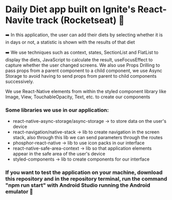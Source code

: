 # Daily Diet app built on Ignite's React-Navite track (Rocketseat) 🚀

➡️ In this application, the user can add their diets by selecting whether it is in days or not, a statistic is shown with the results of that diet

➡️ We use techniques such as context, states, SectionList and FlatList to display the diets, JavaScript to calculate the result, useFocusEffect to capture whether the user changed screens. We also use Props Drilling to pass props from a parent component to a child component, we use Async Storage to avoid having to send props from parent to child components successively.

We use React-Native elements from within the styled component library like Image, View, TouchableOpacity, Text, etc. to create our components

### Some libraries we use in our application:

- react-native-async-storage/async-storage -> to store data on the user's device
- react-navigation/native-stack -> lib to create navigation in the screen stack, also through this lib we can send parameters through the routes
- phosphor-react-native -> lib to use icon packs in our interface
- react-native-safe-area-context -> lib so that application elements appear in the safe area of ​​the user's device
- styled-components -> lib to create components for our interface

### If you want to test the application on your machine, download this repository and in the repository terminal, run the command "npm run start" with Android Studio running the Android emulator 🚀
